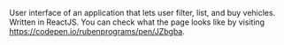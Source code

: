 User interface of an application that lets user filter, list, and buy vehicles. Written in ReactJS. You can check what the page looks like by visiting https://codepen.io/rubenprograms/pen/JZbgba.

